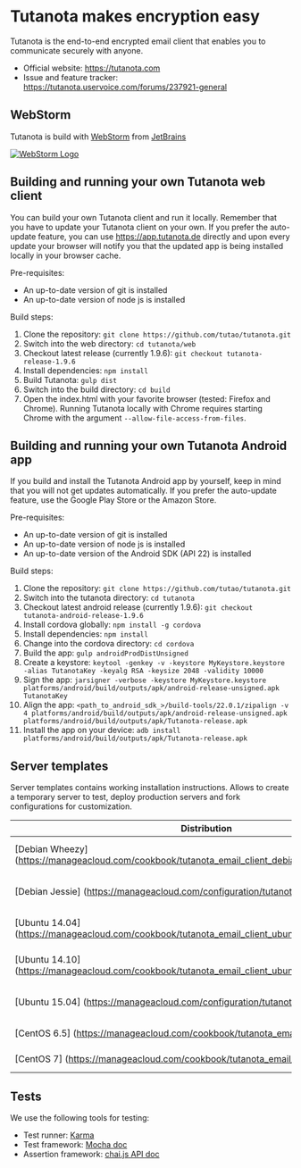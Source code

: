 # Tutanota makes encryption easy

Tutanota is the end-to-end encrypted email client that enables you to communicate securely with anyone.

* Official website: https://tutanota.com
* Issue and feature tracker: https://tutanota.uservoice.com/forums/237921-general

## WebStorm
Tutanota is build with [WebStorm](https://www.jetbrains.com/webstorm/) from [JetBrains](https://www.jetbrains.com/)

[![WebStorm Logo](https://www.jetbrains.com/webstorm/documentation/docs/logo_webstorm.png)](https://www.jetbrains.com/webstorm/)

## Building and running your own Tutanota web client

You can build your own Tutanota client and run it locally. Remember that you have to update your Tutanota client on your own. If you prefer the auto-update feature, you can use https://app.tutanota.de directly and upon every update your browser will notify you that the updated app is being installed locally in your browser cache.

Pre-requisites:
* An up-to-date version of git is installed
* An up-to-date version of node js is installed

Build steps:

1. Clone the repository: `git clone https://github.com/tutao/tutanota.git`
2. Switch into the web directory: `cd tutanota/web`
3. Checkout latest release (currently 1.9.6): `git checkout tutanota-release-1.9.6`
4. Install dependencies: `npm install`
5. Build Tutanota: `gulp dist`
6. Switch into the build directory: `cd build`
7. Open the index.html with your favorite browser (tested: Firefox and Chrome). Running Tutanota locally with Chrome requires starting Chrome with the argument `--allow-file-access-from-files`.

## Building and running your own Tutanota Android app

If you build and install the Tutanota Android app by yourself, keep in mind that you will not get updates automatically. If you prefer the auto-update feature, use the Google Play Store or the Amazon Store.

Pre-requisites:
* An up-to-date version of git is installed
* An up-to-date version of node js is installed
* An up-to-date version of the Android SDK (API 22) is installed

Build steps:

1. Clone the repository: `git clone https://github.com/tutao/tutanota.git`
2. Switch into the tutanota directory: `cd tutanota`
3. Checkout latest android release (currently 1.9.6): `git checkout tutanota-android-release-1.9.6`
4. Install cordova globally: `npm install -g cordova`
5. Install dependencies: `npm install`
6. Change into the cordova directory: `cd cordova`
7. Build the app: `gulp androidProdDistUnsigned`
8. Create a keystore: `keytool -genkey -v -keystore MyKeystore.keystore -alias TutanotaKey -keyalg RSA -keysize 2048 -validity 10000`
9. Sign the app: `jarsigner -verbose -keystore MyKeystore.keystore platforms/android/build/outputs/apk/android-release-unsigned.apk TutanotaKey`
10. Align the app: `<path_to_android_sdk_>/build-tools/22.0.1/zipalign -v 4 platforms/android/build/outputs/apk/android-release-unsigned.apk platforms/android/build/outputs/apk/Tutanota-release.apk`
11. Install the app on your device: `adb install platforms/android/build/outputs/apk/Tutanota-release.apk`

## Server templates

Server templates contains working installation instructions. Allows to create a temporary server to test, deploy production servers and fork configurations for customization.

Distribution  | Status
------------- | -------------
[Debian Wheezy] (https://manageacloud.com/cookbook/tutanota_email_client_debian_wheezy_70) | [![Debian Wheezy](https://manageacloud.com/configuration/tutanota_email_client_debian_wheezy_70/build/1/image)](https://manageacloud.com/cookbook/tutanota_email_client_debian_wheezy_70/builds)
[Debian Jessie] (https://manageacloud.com/configuration/tutanota_debian_jessie) | [![Debian Jessie](https://manageacloud.com/configuration/tutanota_debian_jessie/build/7/image)](https://manageacloud.com/configuration/tutanota_debian_jessie/builds)
[Ubuntu 14.04] (https://manageacloud.com/cookbook/tutanota_email_client_ubuntu_trusty_tahr_1404)  | [![Ubuntu 14.04](https://manageacloud.com/configuration/tutanota_email_client_ubuntu_trusty_tahr_1404/build/2/image)](https://manageacloud.com/cookbook/tutanota_email_client_ubuntu_trusty_tahr_1404/builds)
[Ubuntu 14.10] (https://manageacloud.com/cookbook/tutanota_email_client_ubuntu_utopic_unicorn_1410) | [![Ubuntu 14.10](https://manageacloud.com/configuration/tutanota_email_client_ubuntu_utopic_unicorn_1410/build/6/image)](https://manageacloud.com/cookbook/tutanota_email_client_ubuntu_utopic_unicorn_1410/builds)
[Ubuntu 15.04] (https://manageacloud.com/configuration/tutanota_ubuntu_vivid_15_04) | [![Ubuntu 15.04](https://manageacloud.com/configuration/tutanota_ubuntu_vivid_15_04/build/8/image)](https://manageacloud.com/configuration/tutanota_ubuntu_vivid_15_04/builds)
[CentOS 6.5] (https://manageacloud.com/cookbook/tutanota_email_client) | [![CentOS 6.5](https://manageacloud.com/configuration/tutanota_email_client/build/3/image)](https://manageacloud.com/cookbook/tutanota_email_client/builds)
[CentOS 7] (https://manageacloud.com/cookbook/tutanota_email_client_centos_7) | [![CentOS 7](https://manageacloud.com/configuration/tutanota_email_client_centos_7/build/5/image)](https://manageacloud.com/cookbook/tutanota_email_client_centos_7/builds)



## Tests

We use the following tools for testing:
* Test runner: [Karma](http://karma-runner.github.io/)
* Test framework: [Mocha doc](http://mochajs.org/)
* Assertion framework: [chai.js API doc](http://chaijs.com/api/assert/)
